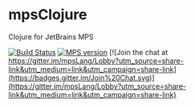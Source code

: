 # mpsClojure
Clojure for JetBrains MPS

[![Build Status](https://travis-ci.org/mpslang/mpsPHP.svg?branch=master)](https://travis-ci.org/mpslang/mpsClojure)
[![MPS version](https://img.shields.io/badge/MPS%20version-3.3.5-yellow.svg)]()
[![Join the chat at https://gitter.im/mpsLang/Lobby?utm_source=share-link&utm_medium=link&utm_campaign=share-link](https://badges.gitter.im/Join%20Chat.svg)](https://gitter.im/mpsLang/Lobby?utm_source=share-link&utm_medium=link&utm_campaign=share-link)
